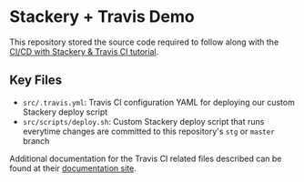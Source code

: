# Stackery + Travis Demo

This repository stored the source code required to follow along with the <a href="https://docs.stackery.io/docs/using-stackery/cicd-and-stackery/" target="_blank" alt="stackery-travis-tutorial">CI/CD with Stackery & Travis CI tutorial</a>.

## Key Files
* `src/.travis.yml`: Travis CI configuration YAML for deploying our custom Stackery deploy script
* `src/scripts/deploy.sh`: Custom Stackery deploy script that runs everytime changes are committed to this repository's `stg` or `master` branch

Additional documentation for the Travis CI related files described can be found at their <a href="https://docs.travis-ci.com/" target="_blank" alt="travis-ci-docs">documentation site</a>.
